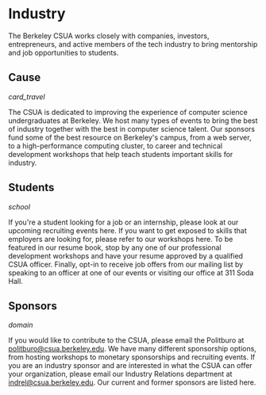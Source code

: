 Industry
========

The Berkeley CSUA works closely with companies, investors, entrepreneurs, and
active members of the tech industry to bring mentorship and job opportunities
to students.

## Cause
<i class="material-icons">card_travel</i>

The CSUA is dedicated to improving the experience of computer science
undergraduates at Berkeley. We host many types of events to bring the best of
industry together with the best in computer science talent. Our sponsors fund
some of the best resource on Berkeley's campus, from a web server, to a
high-performance computing cluster, to career and technical development
workshops that help teach students important skills for industry.


## Students
<i class="material-icons">school</i>

If you're a student looking for a job or an internship, please look at our
upcoming recruiting events here. If you want to get exposed to skills that
employers are looking for, please refer to our workshops here. To be featured
in our resume book, stop by any one of our professional development workshops
and have your resume approved by a qualified CSUA officer. Finally, opt-in to
receive job offers from our mailing list by speaking to an officer at one of
our events or visiting our office at 311 Soda Hall.

## Sponsors
<i class="material-icons">domain</i>

If you would like to contribute to the CSUA, please email the Politburo at
politburo@csua.berkeley.edu. We have many different sponsorship options, from
hosting workshops to monetary sponsorships and recruiting events. If you are an
industry sponsor and are interested in what the CSUA can offer your
organization, please email our Industry Relations department at
[indrel@csua.berkeley.edu][1]. Our current and former sponsors are listed here.

[1]: mailto:indrel@csua.berkeley.edu
